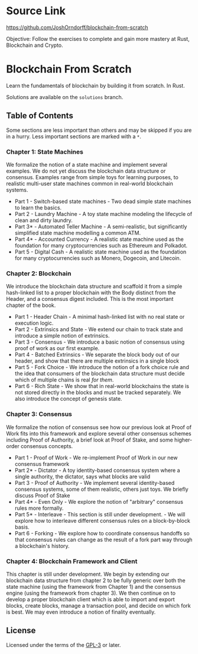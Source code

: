# Source Link

https://github.com/JoshOrndorff/blockchain-from-scratch

Objective: Follow the exercises to complete and gain more mastery at Rust, Blockchain and Crypto.

# Blockchain From Scratch

Learn the fundamentals of blockchain by building it from scratch. In Rust.

Solutions are available on the `solutions` branch.

## Table of Contents

Some sections are less important than others and may be skipped if you are in a hurry. Less important sections are
marked with a `*`.

### Chapter 1: State Machines

We formalize the notion of a state machine and implement several examples. We do not yet discuss the blockchain data
structure or consensus. Examples range from simple toys for learning purposes, to realistic multi-user state machines
common in real-world blockchain systems.

- Part 1 - Switch-based state machines - Two dead simple state machines to learn the basics.
- Part 2 - Laundry Machine - A toy state machine modeling the lifecycle of clean and dirty laundry.
- Part 3\* - Automated Teller Machine - A semi-realistic, but significantly simplified state machine modelling a common
  ATM.
- Part 4\* - Accounted Currency - A realistic state machine used as the foundation for many cryptocurrencies such as
  Ethereum and Polkadot.
- Part 5 - Digital Cash - A realistic state machine used as the foundation for many cryptocurrencies such as Monero,
  Dogecoin, and Litecoin.

### Chapter 2: Blockchain

We introduce the blockchain data structure and scaffold it from a simple hash-linked list to a proper blockchain with
the Body distinct from the Header, and a consensus digest included. This is the most important chapter of the book.

- Part 1 - Header Chain - A minimal hash-linked list with no real state or execution logic.
- Part 2 - Extrinsics and State - We extend our chain to track state and introduce a simple notion of extrinsics.
- Part 3 - Consensus - We introduce a basic notion of consensus using proof of work as our first example.
- Part 4 - Batched Extrinsics - We separate the block body out of our header, and show that there are multiple
  extrinsics in a single block
- Part 5 - Fork Choice - We introduce the notion of a fork choice rule and the idea that consumers of the blockchain
  data structure must decide which of multiple chains is real _for them_.
- Part 6 - Rich State - We show that in real-world blockchains the state is not stored directly in the blocks and must
  be tracked separately. We also introduce the concept of genesis state.

### Chapter 3: Consensus

We formalize the notion of consensus see how our previous look at Proof of Work fits into this framework and explore
several other consensus schemes including Proof of Authority, a brief look at Proof of Stake, and some higher-order
consensus concepts.

- Part 1 - Proof of Work - We re-implement Proof of Work in our new consensus framework
- Part 2\* - Dictator - A toy identity-based consensus system where a single authority, the dictator, says what blocks
  are valid
- Part 3 - Proof of Authority - We implement several identity-based consensus systems, some of them realistic, others
  just toys. We briefly discuss Proof of Stake
- Part 4\* - Even Only - We explore the notion of "arbitrary" consensus rules more formally.
- Part 5\* - Interleave - This section is still under development. - We will explore how to interleave different
  consensus rules on a block-by-block basis.
- Part 6 - Forking - We explore how to coordinate consensus handoffs so that consensus rules can change as the result of
  a fork part way through a blockchain's history.

### Chapter 4: Blockchain Framework and Client

This chapter is still under development. We begin by extending our blockchain data structure from chapter 2 to be fully
generic over both the state machine (using the framework from Chapter 1) and the consensus engine (using the framework
from chapter 3). We then continue on to develop a proper blockchain client which is able to import and export blocks,
create blocks, manage a transaction pool, and decide on which fork is best. We may even introduce a notion of finality
eventually.

## License

Licensed under the terms of the [GPL-3](https://www.gnu.org/licenses/gpl-3.0.en.html) or later.


